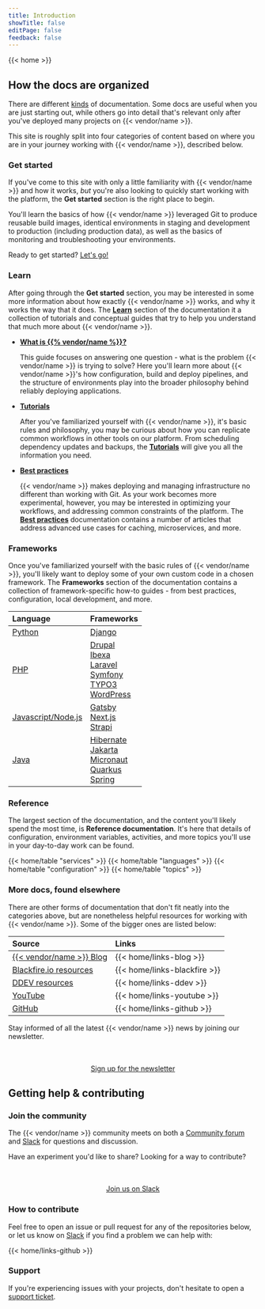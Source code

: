 ```yaml
---
title: Introduction
showTitle: false
editPage: false
feedback: false
---
```


<!-- ![welcome-img](/images/git-hub-welcome.png) -->

{{< home >}}

## How the docs are organized

There are different [kinds](https://documentation.divio.com/) of documentation.
Some docs are useful when you are just starting out, 
while others go into detail that's relevant only after you've deployed many projects on {{< vendor/name >}}.

This site is roughly split into four categories of content based on where you are in your journey working with {{< vendor/name >}}, described below.

### Get started

If you've come to this site with only a little familiarity with {{< vendor/name >}} and how it works, _but_ you're also looking to quickly start working with the platform, the **Get started** section is the right place to begin. 

You'll learn the basics of how {{< vendor/name >}} leveraged Git to produce reusable build images, identical environments in staging and development to production (including production data), as well as the basics of monitoring and troubleshooting your environments. 

Ready to get started? [Let's go!](/get-started/introduction.md)

### Learn

After going through the **Get started** section, you may be interested in some more information about how exactly {{< vendor/name >}} works, and why it works the way that it does. The **[Learn](/learn/_index.md)** section of the documentation it a collection of tutorials and conceptual guides that try to help you understand that much more about {{< vendor/name >}}.

- [**What is {{% vendor/name %}}?**](/learn/overview/_index.md)

    This guide focuses on answering one question - what is the problem {{< vendor/name >}} is trying to solve?
    Here you'll learn more about {{< vendor/name >}}'s how configuration, build and deploy pipelines, and the structure of environments play into the broader philosophy behind reliably deploying applications.

- [**Tutorials**](/learn/tutorials/_index.md)

    After you've familiarized yourself with {{< vendor/name >}}, it's basic rules and philosophy, you may be curious about how you can replicate common workflows in other tools on our platform. 
    From scheduling dependency updates and backups, the [**Tutorials**](/learn/tutorials/_index.md) will give you all the information you need.

- [**Best practices**](/learn/bestpractices/_index.md)

    {{< vendor/name >}} makes deploying and managing infrastructure no different than working with Git.
    As your work becomes more experimental, however, you may be interested in optimizing your workflows, and addressing common constraints of the platform. 
    The [**Best practices**](/learn/bestpractices/_index.md) documentation contains a number of articles that address advanced use cases for caching, microservices, and more.
    
### Frameworks

Once you've familiarized yourself with the basic rules of {{< vendor/name >}}, you'll likely want to deploy some of your own custom code in a chosen framework. 
The **Frameworks** section of the documentation contains a collection of framework-specific how-to guides - from best practices, configuration, local development, and more.

| Language              | Frameworks |
| :----------------     | :------  |
| [Python](/languages/python/_index.md)                |   [Django](/guides/django/_index.md)  |
| [PHP](/languages/php/_index.md)                      |   [Drupal](/guides/drupal9/_index.md)<br/>[Ibexa](/guides/ibexa/_index.md)<br/>[Laravel](/guides/laravel/_index.md)<br/>[Symfony](/guides/symfony/_index.md)<br/>[TYPO3](/guides/typo3/_index.md)<br/>[WordPress](/guides/wordpress/_index.md)   |
| [Javascript/Node.js](/languages/nodejs/_index.md)     |  [Gatsby](/guides/gatsby/_index.md)<br/>[Next.js](/guides/nextjs/_index.md)<br/>[Strapi](/guides/strapi/_index.md)  |
| [Java](/languages/java/_index.md)                  |  [Hibernate](/guides/hibernate/_index.md)<br/>[Jakarta](/guides/jakarta/_index.md)<br/>[Micronaut](/guides/micronaut/_index.md)<br/>[Quarkus](/guides/quarkus/_index.md)<br/>[Spring](/guides/spring/_index.md)  |

### Reference 

The largest section of the documentation, and the content you'll likely spend the most time, is **Reference documentation**. 
It's here that details of configuration, environment variables, activities, and more topics you'll use in your day-to-day work can be found.

{{< home/table "services" >}}
{{< home/table "languages" >}}
{{< home/table "configuration" >}}
{{< home/table "topics" >}}

### More docs, found elsewhere

There are other forms of documentation that don't fit neatly into the categories above, but are nonetheless helpful resources for working with {{< vendor/name >}}. 
Some of the bigger ones are listed below:

| Source            | Links |
| :---------------- | :------ |
| [{{< vendor/name >}} Blog](https://platform.sh/blog)       |   {{< home/links-blog >}}   |
| [Blackfire.io resources](https://platform.sh/blog)       |   {{< home/links-blackfire >}}   |
| [DDEV resources](https://platform.sh/blog)       |   {{< home/links-ddev >}}   |
| [YouTube](https://www.youtube.com/@Platformsh)          |   {{< home/links-youtube >}}    |
| [GitHub](https://github.com/platformsh)    |  {{< home/links-github >}} |

Stay informed of all the latest {{< vendor/name >}} news by joining our newsletter.

<div style="margin-top: 3rem; text-align: center;">
    <a class="start-cta font-semibold text-sm xl:text-base px-4 py-2 bg-skye rounded text-white hover:bg-skye-dark focus:bg-skye-dark"
    href="https://platform.sh/preferences/" rel="noopener">Sign up for the newsletter</a>
</div>


## Getting help & contributing

### Join the community

The {{< vendor/name >}} community meets on both a [Community forum](https://community.platform.sh) and [Slack](https://chat.platform.sh) for questions and discussion. 

Have an experiment you'd like to share? 
Looking for a way to contribute?

<div style="margin-top: 3rem; text-align: center;">
    <a class="start-cta font-semibold text-sm xl:text-base px-4 py-2 bg-skye rounded text-white hover:bg-skye-dark focus:bg-skye-dark"
    href="https://chat.platform.sh" rel="noopener">Join us on Slack</a>
</div>

### How to contribute

Feel free to open an issue or pull request for any of the repositories below, or let us know on [Slack](https://chat.platform.sh) if you find a problem we can help with:

{{< home/links-github >}}

### Support

If you're experiencing issues with your projects, don't hesitate to open a [support ticket](/learn/overview/get-support).

